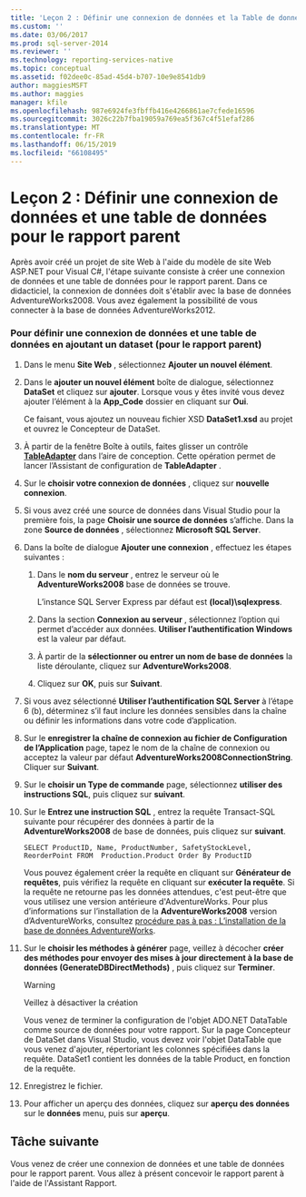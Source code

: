 ```yaml
---
title: 'Leçon 2 : Définir une connexion de données et la Table de données pour le rapport Parent | Microsoft Docs'
ms.custom: ''
ms.date: 03/06/2017
ms.prod: sql-server-2014
ms.reviewer: ''
ms.technology: reporting-services-native
ms.topic: conceptual
ms.assetid: f02dee0c-85ad-45d4-b707-10e9e8541db9
author: maggiesMSFT
ms.author: maggies
manager: kfile
ms.openlocfilehash: 987e6924fe3fbffb416e4266861ae7cfede16596
ms.sourcegitcommit: 3026c22b7fba19059a769ea5f367c4f51efaf286
ms.translationtype: MT
ms.contentlocale: fr-FR
ms.lasthandoff: 06/15/2019
ms.locfileid: "66108495"
---
```

# <a name="lesson-2-define-a-data-connection-and-data-table-for-parent-report"></a>Leçon 2 : Définir une connexion de données et une table de données pour le rapport parent
  Après avoir créé un projet de site Web à l'aide du modèle de site Web ASP.NET pour Visual C#, l'étape suivante consiste à créer une connexion de données et une table de données pour le rapport parent. Dans ce didacticiel, la connexion de données doit s'établir avec la base de données AdventureWorks2008. Vous avez également la possibilité de vous connecter à la base de données AdventureWorks2012.  
  
### <a name="to-define-a-data-connection-and-data-table-by-adding-a-dataset-for-parent-report"></a>Pour définir une connexion de données et une table de données en ajoutant un dataset (pour le rapport parent)  
  
1.  Dans le menu **Site Web** , sélectionnez **Ajouter un nouvel élément**.  
  
2.  Dans le **ajouter un nouvel élément** boîte de dialogue, sélectionnez **DataSet** et cliquez sur **ajouter**. Lorsque vous y êtes invité vous devez ajouter l’élément à la **App_Code** dossier en cliquant sur **Oui**.  
  
     Ce faisant, vous ajoutez un nouveau fichier XSD **DataSet1.xsd** au projet et ouvrez le Concepteur de DataSet.  
  
3.  À partir de la fenêtre Boîte à outils, faites glisser un contrôle **[TableAdapter](https://msdn.microsoft.com/library/bz9tthwx\(v=vs.100\).aspx)** dans l’aire de conception. Cette opération permet de lancer l’Assistant de configuration de **TableAdapter** .  
  
4.  Sur le **choisir votre connexion de données** , cliquez sur **nouvelle connexion**.  
  
5.  Si vous avez créé une source de données dans Visual Studio pour la première fois, la page **Choisir une source de données** s’affiche. Dans la zone **Source de données** , sélectionnez **Microsoft SQL Server**.  
  
6.  Dans la boîte de dialogue **Ajouter une connexion** , effectuez les étapes suivantes :  
  
    1.  Dans le **nom du serveur** , entrez le serveur où le **AdventureWorks2008** base de données se trouve.  
  
         L’instance SQL Server Express par défaut est **(local)\sqlexpress**.  
  
    2.  Dans la section **Connexion au serveur** , sélectionnez l’option qui permet d’accéder aux données. **Utiliser l’authentification Windows** est la valeur par défaut.  
  
    3.  À partir de la **sélectionner ou entrer un nom de base de données** la liste déroulante, cliquez sur **AdventureWorks2008**.  
  
    4.  Cliquez sur **OK**, puis sur **Suivant**.  
  
7.  Si vous avez sélectionné **Utiliser l’authentification SQL Server** à l’étape 6 (b), déterminez s’il faut inclure les données sensibles dans la chaîne ou définir les informations dans votre code d’application.  
  
8.  Sur le **enregistrer la chaîne de connexion au fichier de Configuration de l’Application** page, tapez le nom de la chaîne de connexion ou acceptez la valeur par défaut **AdventureWorks2008ConnectionString**. Cliquer sur **Suivant**.  
  
9. Sur le **choisir un Type de commande** page, sélectionnez **utiliser des instructions SQL**, puis cliquez sur **suivant**.  
  
10. Sur le **Entrez une instruction SQL** , entrez la requête Transact-SQL suivante pour récupérer des données à partir de la **AdventureWorks2008** de base de données, puis cliquez sur **suivant**.  
  
    ```  
    SELECT ProductID, Name, ProductNumber, SafetyStockLevel, ReorderPoint FROM  Production.Product Order By ProductID  
    ```  
  
     Vous pouvez également créer la requête en cliquant sur **Générateur de requêtes**, puis vérifiez la requête en cliquant sur **exécuter la requête**. Si la requête ne retourne pas les données attendues, c'est peut-être que vous utilisez une version antérieure d'AdventureWorks. Pour plus d’informations sur l’installation de la **AdventureWorks2008** version d’AdventureWorks, consultez [procédure pas à pas : L’installation de la base de données AdventureWorks](https://msdn.microsoft.com/library/aa992075\(v=vs.100\).aspx).  
  
11. Sur le **choisir les méthodes à générer** page, veillez à décocher **créer des méthodes pour envoyer des mises à jour directement à la base de données (GenerateDBDirectMethods)** , puis cliquez sur **Terminer**.  
  
    > [!WARNING]  
    >  Veillez à désactiver la création  
  
     Vous venez de terminer la configuration de l'objet ADO.NET DataTable comme source de données pour votre rapport. Sur la page Concepteur de DataSet dans Visual Studio, vous devez voir l'objet DataTable que vous venez d'ajouter, répertoriant les colonnes spécifiées dans la requête. DataSet1 contient les données de la table Product, en fonction de la requête.  
  
12. Enregistrez le fichier.  
  
13. Pour afficher un aperçu des données, cliquez sur **aperçu des données** sur le **données** menu, puis sur **aperçu**.  
  
## <a name="next-task"></a>Tâche suivante  
 Vous venez de créer une connexion de données et une table de données pour le rapport parent. Vous allez à présent concevoir le rapport parent à l'aide de l'Assistant Rapport.  
  
  
